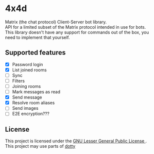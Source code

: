# 4x4d
Matrix (the chat protocol) Client-Server bot library.  
API for a limited subset of the Matrix protocol intended in use for bots.  
This library doesn't have any support for commands out of the box, you need to implement that yourself.  

## Supported features
- [x] Password login  
- [x] List joined rooms  
- [ ] Sync  
- [ ] Filters  
- [ ] Joining rooms  
- [ ] Mark messages as read  
- [x] Send message  
- [x] Resolve room aliases
- [ ] Send images  
- [ ] E2E encryption???  

## License
This project is licensed under the [GNU Lesser General Public License
](https://www.gnu.org/licenses/lgpl-3.0.en.html).  
This project may use parts of [dotty](https://github.com/rinfz/dotty)